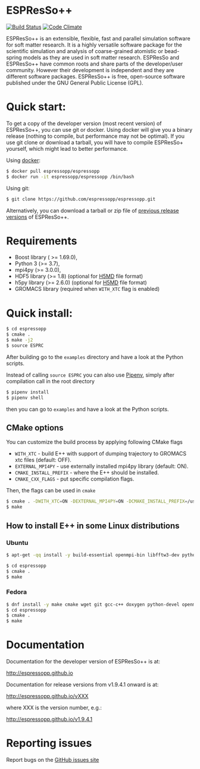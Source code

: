 # ESPResSo++

[![Build Status](https://travis-ci.org/espressopp/espressopp.svg?branch=master)](https://travis-ci.org/espressopp/espressopp)
[![Code Climate](https://codeclimate.com/github/espressopp/espressopp/badges/gpa.svg)](https://codeclimate.com/github/espressopp/espressopp)

ESPResSo++ is an extensible, flexible, fast and parallel simulation software for
soft matter research. It is a highly versatile software package for the
scientific simulation and analysis of coarse-grained atomistic or bead-spring
models as they are used in soft matter research. ESPResSo and ESPResSo++ have
common roots and share parts of the developer/user community. However their
development is independent and they are different software packages. ESPResSo++
is free, open-source software published under the GNU General Public License
(GPL).

# Quick start:

To get a copy of the developer version (most recent version) of ESPResSo++, you can use git or docker. Using docker will give you a binary release (nothing to compile, but performance may not be optimal). If you use git clone or download a tarball, you will have to compile ESPResSo+ yourself, which might lead to better performance.

Using [docker](https://www.docker.com):
```sh
$ docker pull espressopp/espressopp
$ docker run -it espressopp/espressopp /bin/bash
```

Using git:
```sh
$ git clone https://github.com/espressopp/espressopp.git
```

Alternatively, you can download a tarball or zip file of [previous release versions](https://github.com/espressopp/espressopp/releases) of ESPResSo++.

# Requirements

 - Boost library ( >= 1.69.0),
 - Python 3 (>= 3.7),
 - mpi4py (>= 3.0.0),
 - HDF5 library (>= 1.8) (optional for [H5MD](https://nongnu.org/h5md/) file format)
 - h5py library (>= 2.6.0) (optional for [H5MD](https://nongnu.org/h5md/) file format)
 - GROMACS library (required when `WITH_XTC` flag is enabled)

# Quick install:

```sh
$ cd espressopp
$ cmake .
$ make -j2
$ source ESPRC
```

After building go to the `examples` directory and have a look at the Python scripts.

Instead of calling `source ESPRC` you can also use [Pipenv](https://github.com/pypa/pipenv), simply after compilation call in the root directory
```sh
$ pipenv install
$ pipenv shell
```

then you can go to `examples` and have a look at the Python scripts.

## CMake options

You can customize the build process by applying following CMake flags

 - `WITH_XTC` - build E++ with support of dumping trajectory to GROMACS xtc files (default: OFF).
 - `EXTERNAL_MPI4PY` - use externally installed mpi4py library (default: ON).
 - `CMAKE_INSTALL_PREFIX` - where the E++ should be installed.
 - `CMAKE_CXX_FLAGS` - put specific compilation flags.

Then, the flags can be used in `cmake`

```sh
$ cmake . -DWITH_XTC=ON -DEXTERNAL_MPI4PY=ON -DCMAKE_INSTALL_PREFIX=/usr -DCMAKE_CXX_FLAGS=-O3
$ make
```

## How to install E++ in some Linux distributions

### Ubuntu

```sh
$ apt-get -qq install -y build-essential openmpi-bin libfftw3-dev python3-dev libboost-all-dev git python3-mpi4py cmake wget python3-numpy ipython3 clang llvm ccache python3-pip doxygen sphinx-common python3-matplotlib graphviz texlive-latex-base texlive-latex-extra texlive-latex-recommended ghostscript libgromacs-dev clang-format curl latexmk libhdf5-dev python3-h5py sudo

$ cd espressopp
$ cmake .
$ make
```

### Fedora

```sh
$ dnf install -y make cmake wget git gcc-c++ doxygen python-devel openmpi-devel environment-modules python-pip clang llvm compiler-rt ccache findutils boost-devel boost-python3-devel python-sphinx fftw-devel python-matplotlib texlive-latex-bin graphviz boost-openmpi-devel ghostscript python3-mpi4py-openmpi texlive-hyphen-base texlive-cm texlive-cmap texlive-ucs texlive-ec gromacs-devel hwloc-devel lmfit-devel ocl-icd-devel hdf5-devel python-h5py atlas hdf5 liblzf python-six python-nose python-numpy
$ cd espressopp
$ cmake .
$ make
```

# Documentation

Documentation for the developer version of ESPResSo++ is at:

http://espressopp.github.io

Documentation for release versions from v1.9.4.1 onward is at:

http://espressopp.github.io/vXXX

where XXX is the version number, e.g.: 

http://espressopp.github.io/v1.9.4.1

# Reporting issues

Report bugs on the [GitHub issues site](https://github.com/espressopp/espressopp/issues)
